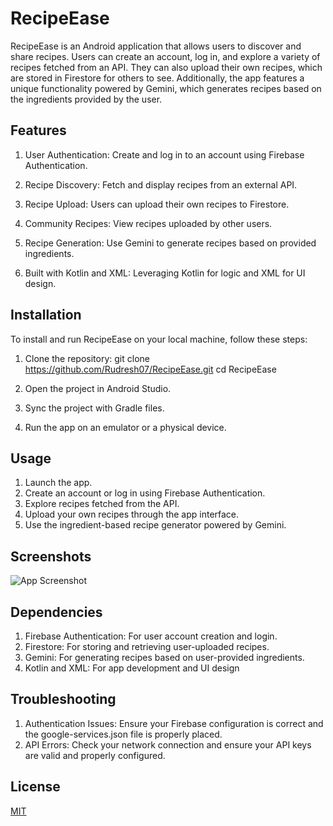 
# RecipeEase


RecipeEase is an Android application that allows users to discover and share recipes. Users can create an account, log in, and explore a variety of recipes fetched from an API. They can also upload their own recipes, which are stored in Firestore for others to see. Additionally, the app features a unique functionality powered by Gemini, which generates recipes based on the ingredients provided by the user.

## Features

1. User Authentication: Create and log in to an account using Firebase Authentication.

2. Recipe Discovery: Fetch and display recipes from an external API.
3. Recipe Upload: Users can upload their own recipes to Firestore.
4. Community Recipes: View recipes uploaded by other users.

5. Recipe Generation: Use Gemini to generate recipes based on provided ingredients.

6. Built with Kotlin and XML: Leveraging Kotlin for logic and XML for UI design.

## Installation

To install and run RecipeEase on your local machine, follow these steps:

1. Clone the repository:
git clone https://github.com/Rudresh07/RecipeEase.git
cd RecipeEase

2. Open the project in Android Studio.

3. Sync the project with Gradle files.

4. Run the app on an emulator or a physical device.
## Usage

1. Launch the app.
2. Create an account or log in using Firebase Authentication.
3. Explore recipes fetched from the API.
4. Upload your own recipes through the app interface.
5. Use the ingredient-based recipe generator powered by Gemini.
## Screenshots

![App Screenshot](https://via.placeholder.com/468x300?text=App+Screenshot+Here)


## Dependencies

1. Firebase Authentication: For user account creation and login.
2. Firestore: For storing and retrieving user-uploaded recipes.
3. Gemini: For generating recipes based on user-provided ingredients.
4. Kotlin and XML: For app development and UI design
## Troubleshooting

1. Authentication Issues: Ensure your Firebase configuration is correct and the google-services.json file is properly placed.
2. API Errors: Check your network connection and ensure your API keys are valid and properly configured.
## License

[MIT](https://choosealicense.com/licenses/mit/)

